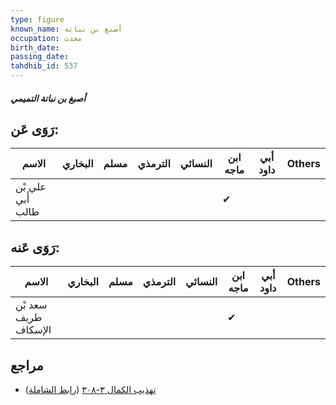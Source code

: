 ```yaml
---
type: figure
known_name: أصبغ بن نباتة
occupation: محدث
birth_date:
passing_date:
tahdhib_id: 537
---
```

##### أصبغ بن نباتة التميمي

## رَوَى عَن:
| الاسم             | البخاري | مسلم | الترمذي | النسائي | ابن ماجه | أبي داود | Others |
| ----------------- | ------- | ---- | ------- | ------- | -------- | -------- | ------ |
| علي بْن أَبي طالب |         |      |         |         | ✔        |          |        |
## رَوَى عَنه:
| الاسم                | البخاري | مسلم | الترمذي | النسائي | ابن ماجه | أبي داود | Others |
| -------------------- | ------- | ---- | ------- | ------- | -------- | -------- | ------ |
| سعد بْن طريف الإسكاف |         |      |         |         | ✔        |          |        |
## مراجع
- [تهذيب الكمال ٣-٣٠٨](obsidian://open?vault=Tahdhib-al-Kamal&file=Figures/٥٣٧-أصبغ%20بن%20نباتة%20التميمي) ([رابط الشاملة](https://shamela.ws/book/3722/1322))